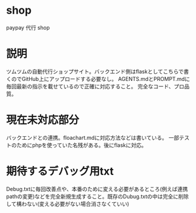 # shop
paypay 代行 shop 

# 説明
ツムツムの自動代行ショップサイト。バックエンド側はflaskとしてこちらで書くのでGitHub上にアップロードする必要なし。
AGENTS.mdとPROMPT.mdに毎回最新の指示を載せているので正確に対応すること。
完全なコード、プロ品質。

# 現在未対応部分
バックエンドとの連携。floachart.mdに対応方法などは書いている。
一部テストのためにphpを使っていた名残がある。後にflaskに対応。

# 期待するデバッグ用txt
Debug.txtに毎回改善点や、本番のために変える必要があるところ(例えば連携pathの変更)などを完全新規生成すること。既存のDubug.txtの中は完全に削除して構わない(変える必要がない場合消さなくていい)
